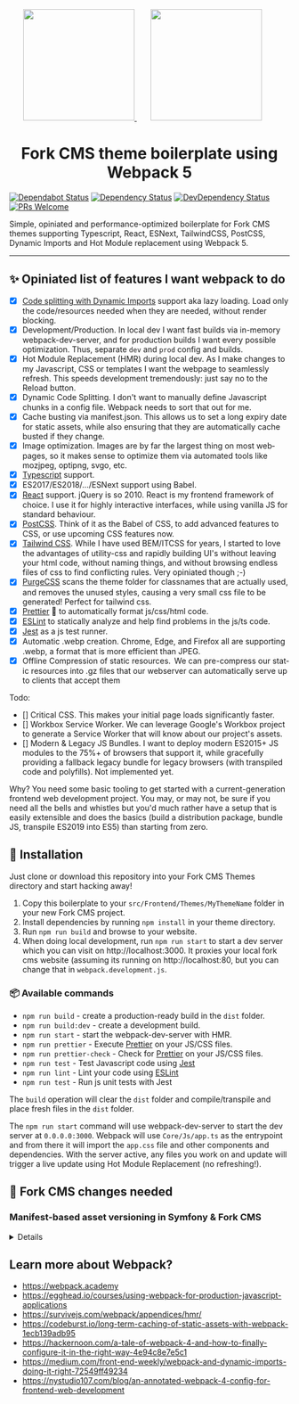 <div align="center">
  <!-- replace with accurate logo e.g from https://worldvectorlogo.com/ -->
  <a href="https://github.com/forkcms/forkcms">
      <img width="200" height="200" src="https://i.imgur.com/oh7i1rX.png">
  </a>
  <a href="https://webpack.js.org/">
    <img width="200" height="200" vspace="" hspace="25" src="https://cdn.rawgit.com/webpack/media/e7485eb2/logo/icon-square-big.svg">
  </a>
  <h1>Fork CMS theme boilerplate using Webpack 5</h1>
</div>

[![Dependabot Status](https://api.dependabot.com/badges/status?host=github&repo=jessedobbelaere/fork-cms-webpack-boilerplate)](https://dependabot.com)
[![Dependency Status](http://img.shields.io/david/jessedobbelaere/fork-cms-webpack-boilerplate.svg?style=flat)](https://david-dm.org/jessedobbelaere/fork-cms-webpack-boilerplate#info=dependencies)
[![DevDependency Status](http://img.shields.io/david/dev/jessedobbelaere/fork-cms-webpack-boilerplate.svg?style=flat)](https://david-dm.org/jessedobbelaere/fork-cms-webpack-boilerplate#info=devDependencies)
[![PRs Welcome](https://img.shields.io/badge/PRs-welcome-brightgreen.svg?style=flat)](http://makeapullrequest.com)

Simple, opiniated and performance-optimized boilerplate for Fork CMS themes supporting Typescript, React, ESNext, TailwindCSS, PostCSS, Dynamic Imports and Hot Module replacement using Webpack 5.

---

## ✨ Opiniated list of features I want webpack to do

-   [x] [Code splitting with Dynamic Imports](https://medium.com/front-end-weekly/webpack-and-dynamic-imports-doing-it-right-72549ff49234) support aka lazy loading. Load only the code/resources needed when they are needed, without render blocking.
-   [x] Development/Production. In local dev I want fast builds via in-memory webpack-dev-server, and for production builds I want every possible optimization. Thus, separate `dev` and `prod` config and builds.
-   [x] Hot Module Replacement (HMR) during local dev. As I make changes to my Javascript, CSS or templates I want the webpage to seamlessly refresh. This speeds development tremendously: just say no to the Reload button.
-   [x] Dynamic Code Splitting. I don't want to manually define Javascript chunks in a config file. Webpack needs to sort that out for me.
-   [x] Cache busting via manifest.json. This allows us to set a long expiry date for static assets, while also ensuring that they are automatically cache busted if they change.
-   [x] Image optimization. Images are by far the largest thing on most web­pages, so it makes sense to opti­mize them via auto­mat­ed tools like mozjpeg, optipng, svgo, etc.
-   [x] [Typescript](https://www.typescriptlang.org/) support.
-   [x] ES2017/ES2018/.../ESNext support using Babel.
-   [x] [React](https://reactjs.org/) support. jQuery is so 2010. React is my frontend framework of choice. I use it for highly interactive interfaces, while using vanilla JS for standard behaviour.
-   [x] [PostCSS](https://postcss.org/). Think of it as the Babel of CSS, to add advanced features to CSS, or use upcoming CSS features now.
-   [x] [Tailwind CSS](https://tailwindcss.com/). While I have used BEM/ITCSS for years, I started to love the advantages of utility-css and rapidly building UI's without leaving your html code, without naming things, and without browsing endless files of css to find conflicting rules. Very opiniated though ;-)
-   [x] [PurgeCSS](http://github.com/FullHuman/purgecss) scans the theme folder for classnames that are actually used, and removes the unused styles, causing a very small css file to be generated! Perfect for tailwind css.
-   [x] [Prettier](https://prettier.io/) 💄 to automatically format js/css/html code.
-   [x] [ESLint](https://eslint.org/) to statically analyze and help find problems in the js/ts code.
-   [x] [Jest](https://jestjs.io) as a js test runner.
-   [x] Automatic .webp creation. Chrome, Edge, and Fire­fox all are sup­port­ing .webp, a for­mat that is more effi­cient than JPEG.
-   [x] Offline Com­pres­sion of sta­t­ic resources.  We can pre-com­press our sta­t­ic resources into .gz files that our web­serv­er can auto­mat­i­cal­ly serve up to clients that accept them

Todo:

-   [] Critical CSS. This makes your initial page loads significantly faster.
-   [] Workbox Service Worker. We can leverage Google's Workbox project to generate a Service Worker that will know about our project's assets.
-   [] Modern & Legacy JS Bundles. I want to deploy modern ES2015+ JS modules to the 75%+ of browsers that support it, while gracefully providing a fallback legacy bundle for legacy browsers (with transpiled code and polyfills). Not implemented yet.

Why? You need some basic tooling to get started with a current-generation frontend web development project. You may,
or may not, be sure if you need all the bells and whistles but you'd much rather have a setup that is easily extensible
and does the basics (build a distribution package, bundle JS, transpile ES2019 into ES5) than starting from zero.

## 🔧 Installation

Just clone or download this repository into your Fork CMS Themes directory and start hacking away!

1. Copy this boilerplate to your `src/Frontend/Themes/MyThemeName` folder in your new Fork CMS project.
2. Install dependencies by running `npm install` in your theme directory.
3. Run `npm run build` and browse to your website.
4. When doing local development, run `npm run start` to start a dev server which you can visit on http://localhost:3000. It proxies your local fork cms website (assuming its running on http://localhost:80, but you can change that in `webpack.development.js`.

### 📦 Available commands

-   `npm run build` - create a production-ready build in the `dist` folder.
-   `npm run build:dev` - create a development build.
-   `npm run start` - start the webpack-dev-server with HMR.
-   `npm run prettier` - Execute [Prettier](https://prettier.io/) on your JS/CSS files.
-   `npm run prettier-check` - Check for [Prettier](https://prettier.io/) on your JS/CSS files.
-   `npm run test` - Test Javascript code using [Jest](https://jestjs.io/)
-   `npm run lint` - Lint your code using [ESLint](https://eslint.org/)
-   `npm run test` - Run js unit tests with Jest

The `build` operation will clear the `dist` folder and compile/transpile and place fresh files in the `dist` folder.

The `npm run start` command will use webpack-dev-server to start the dev server at `0.0.0.0:3000`. Webpack will use
`Core/Js/app.ts` as the entrypoint and from there it will import the `app.css` file and other components and dependencies. With the server active, any files you work on and update will trigger a live update using Hot Module Replacement (no refreshing!).

## 🔨 Fork CMS changes needed

### Manifest-based asset versioning in Symfony & Fork CMS

<details>
Each file generated by Webpack contains a chunkhash for [long-term caching](https://webpack.js.org/guides/caching/). Webpack generates a `dist/manifest.json` file, mapping all source file names to their corresponding output file. For example:

```
{
  "app.css": "/src/Frontend/Themes/MyTheme/dist/app.89b2d31313389a466bb524e9051378bc.css",
  "app.js": "/src/Frontend/Themes/MyTheme/dist/app.7532415ade478926494f.js",
  "vendor.js": "/src/Frontend/Themes/MyTheme/dist/vendor.a607ffefbb3865c31743.js"
}
```

The random-looking part of the paths is called "chunk hash" in Webpack and it's a hash of the file contents.
This is the best strategy for long-term asset caching, because the hash, and therefore the asset path, will change
as soon as you make any change in the asset file, busting any existing cache. If we do not change our css or vendor code, the hash will stay the same after a rebuild and no cache busting is needed.

To be able to include your `.js` and `.css` files in your `Head.html.twig` regardless of the version, you can use the
[Asset component](https://symfony.com/components/Asset) of Symfony to manage the assets. Define a new `json_manifest_path` asset config option:

```
# app/config/config.yml
framework:
    # ...
    assets:
        json_manifest_path: '%kernel.root_dir%/../src/Frontend/Themes/MyTheme/dist/manifest.json'
```

Then, use the `asset()` function in your Twig files:

```
<link rel="stylesheet" type="text/css" href="{{ asset('app.css') }}">

<script defer src="{{ asset('vendor.js') }}"></script>
<script defer src="{{ asset('app.js') }}"></script>
```

The new version strategy will turn that link into `<link href="/src/Frontend/Themes/MyTheme/dist/app.89b2d31313389a466bb524e9051378bc.css">` and it will update it as soon as you change the original asset file and rebuild using Webpack.

</details>

## Learn more about Webpack?

-   https://webpack.academy
-   https://egghead.io/courses/using-webpack-for-production-javascript-applications
-   https://survivejs.com/webpack/appendices/hmr/
-   https://codeburst.io/long-term-caching-of-static-assets-with-webpack-1ecb139adb95
-   https://hackernoon.com/a-tale-of-webpack-4-and-how-to-finally-configure-it-in-the-right-way-4e94c8e7e5c1
-   https://medium.com/front-end-weekly/webpack-and-dynamic-imports-doing-it-right-72549ff49234
-   https://nystudio107.com/blog/an-annotated-webpack-4-config-for-frontend-web-development
